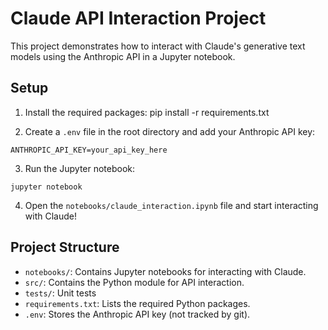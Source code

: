 # Claude API Interaction Project

This project demonstrates how to interact with Claude's generative text models using the Anthropic API in a Jupyter notebook.

## Setup

1. Install the required packages:
pip install -r requirements.txt

2. Create a `.env` file in the root directory and add your Anthropic API key:

```
ANTHROPIC_API_KEY=your_api_key_here
```

3. Run the Jupyter notebook:

```
jupyter notebook
```

4. Open the `notebooks/claude_interaction.ipynb` file and start interacting with Claude!

## Project Structure

- `notebooks/`: Contains Jupyter notebooks for interacting with Claude.
- `src/`: Contains the Python module for API interaction.
- `tests/`: Unit tests
- `requirements.txt`: Lists the required Python packages.
- `.env`: Stores the Anthropic API key (not tracked by git).


